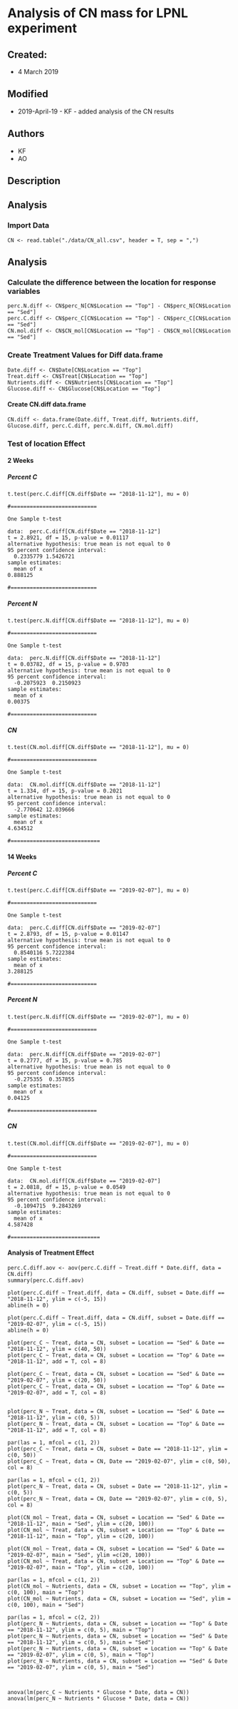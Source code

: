 # Analysis of CN mass for LPNL experiment

## Created:

* 4 March 2019

## Modified

* 2019-April-19 - KF - added analysis of the CN results

## Authors

* KF
* AO

## Description

## Analysis

### Import Data

    CN <- read.table("./data/CN_all.csv", header = T, sep = ",")
    
## Analysis
    
### Calculate the difference between the location for response variables
    
    perc.N.diff <- CN$perc_N[CN$Location == "Top"] - CN$perc_N[CN$Location == "Sed"]
    perc.C.diff <- CN$perc_C[CN$Location == "Top"] - CN$perc_C[CN$Location == "Sed"]
    CN.mol.diff <- CN$CN_mol[CN$Location == "Top"] - CN$CN_mol[CN$Location == "Sed"]
    
### Create Treatment Values for Diff data.frame
    
    Date.diff <- CN$Date[CN$Location == "Top"]
    Treat.diff <- CN$Treat[CN$Location == "Top"]
    Nutrients.diff <- CN$Nutrients[CN$Location == "Top"]
    Glucose.diff <- CN$Glucose[CN$Location == "Top"]
    
#### Create CN.diff data.frame
    
    CN.diff <- data.frame(Date.diff, Treat.diff, Nutrients.diff, Glucose.diff, perc.C.diff, perc.N.diff, CN.mol.diff)
    
### Test of location Effect
#### 2 Weeks
##### Percent C
    
    t.test(perc.C.diff[CN.diff$Date == "2018-11-12"], mu = 0)
    
    #===========================
    
    One Sample t-test
    
    data:  perc.C.diff[CN.diff$Date == "2018-11-12"]
    t = 2.8921, df = 15, p-value = 0.01117
    alternative hypothesis: true mean is not equal to 0
    95 percent confidence interval:
      0.2335779 1.5426721
    sample estimates:
      mean of x 
    0.888125  
    
    #===========================
    
##### Percent N
    
    t.test(perc.N.diff[CN.diff$Date == "2018-11-12"], mu = 0)
    
    #===========================
    
    One Sample t-test
    
    data:  perc.N.diff[CN.diff$Date == "2018-11-12"]
    t = 0.03782, df = 15, p-value = 0.9703
    alternative hypothesis: true mean is not equal to 0
    95 percent confidence interval:
      -0.2075923  0.2150923
    sample estimates:
      mean of x 
    0.00375 
    
    #===========================
    
##### CN 
    
    t.test(CN.mol.diff[CN.diff$Date == "2018-11-12"], mu = 0)
    
    #===========================
    
    One Sample t-test
    
    data:  CN.mol.diff[CN.diff$Date == "2018-11-12"]
    t = 1.334, df = 15, p-value = 0.2021
    alternative hypothesis: true mean is not equal to 0
    95 percent confidence interval:
      -2.770642 12.039666
    sample estimates:
      mean of x 
    4.634512 
    
    #============================
    
    
#### 14 Weeks
##### Percent C
    
    t.test(perc.C.diff[CN.diff$Date == "2019-02-07"], mu = 0)
    
    #===========================
    
    One Sample t-test
    
    data:  perc.C.diff[CN.diff$Date == "2019-02-07"]
    t = 2.8793, df = 15, p-value = 0.01147
    alternative hypothesis: true mean is not equal to 0
    95 percent confidence interval:
      0.8540116 5.7222384
    sample estimates:
      mean of x 
    3.288125 
    
    #===========================
    
##### Percent N
    
    t.test(perc.N.diff[CN.diff$Date == "2019-02-07"], mu = 0)
    
    #===========================
    
    One Sample t-test
    
    data:  perc.N.diff[CN.diff$Date == "2019-02-07"]
    t = 0.2777, df = 15, p-value = 0.785
    alternative hypothesis: true mean is not equal to 0
    95 percent confidence interval:
      -0.275355  0.357855
    sample estimates:
      mean of x 
    0.04125 
    
    #===========================
    
##### CN 
    
    t.test(CN.mol.diff[CN.diff$Date == "2019-02-07"], mu = 0)
    
    #===========================
    
    One Sample t-test
    
    data:  CN.mol.diff[CN.diff$Date == "2019-02-07"]
    t = 2.0818, df = 15, p-value = 0.0549
    alternative hypothesis: true mean is not equal to 0
    95 percent confidence interval:
      -0.1094715  9.2843269
    sample estimates:
      mean of x 
    4.587428 
    
    #============================
    
#### Analysis of Treatment Effect
    
    perc.C.diff.aov <- aov(perc.C.diff ~ Treat.diff * Date.diff, data = CN.diff)
    summary(perc.C.diff.aov)
    
    plot(perc.C.diff ~ Treat.diff, data = CN.diff, subset = Date.diff == "2018-11-12", ylim = c(-5, 15))
    abline(h = 0)
    
    plot(perc.C.diff ~ Treat.diff, data = CN.diff, subset = Date.diff == "2019-02-07", ylim = c(-5, 15))
    abline(h = 0)
    
    plot(perc_C ~ Treat, data = CN, subset = Location == "Sed" & Date == "2018-11-12", ylim = c(40, 50)) 
    plot(perc_C ~ Treat, data = CN, subset = Location == "Top" & Date == "2018-11-12", add = T, col = 8) 
    
    plot(perc_C ~ Treat, data = CN, subset = Location == "Sed" & Date == "2019-02-07", ylim = c(20, 50)) 
    plot(perc_C ~ Treat, data = CN, subset = Location == "Top" & Date == "2019-02-07", add = T, col = 8) 
    
    
    plot(perc_N ~ Treat, data = CN, subset = Location == "Sed" & Date == "2018-11-12", ylim = c(0, 5)) 
    plot(perc_N ~ Treat, data = CN, subset = Location == "Top" & Date == "2018-11-12", add = T, col = 8) 
   
    par(las = 1, mfcol = c(1, 2)) 
    plot(perc_C ~ Treat, data = CN, subset = Date == "2018-11-12", ylim = c(0, 50)) 
    plot(perc_C ~ Treat, data = CN, Date == "2019-02-07", ylim = c(0, 50), col = 8) 
    
    par(las = 1, mfcol = c(1, 2)) 
    plot(perc_N ~ Treat, data = CN, subset = Date == "2018-11-12", ylim = c(0, 5)) 
    plot(perc_N ~ Treat, data = CN, Date == "2019-02-07", ylim = c(0, 5), col = 8) 
    
    plot(CN_mol ~ Treat, data = CN, subset = Location == "Sed" & Date == "2018-11-12", main = "Sed", ylim = c(20, 100))
    plot(CN_mol ~ Treat, data = CN, subset = Location == "Top" & Date == "2018-11-12", main = "Top", ylim = c(20, 100))
    
    plot(CN_mol ~ Treat, data = CN, subset = Location == "Sed" & Date == "2019-02-07", main = "Sed", ylim =c(20, 100))
    plot(CN_mol ~ Treat, data = CN, subset = Location == "Top" & Date == "2019-02-07", main = "Top", ylim = c(20, 100))
    
    par(las = 1, mfcol = c(1, 2)) 
    plot(CN_mol ~ Nutrients, data = CN, subset = Location == "Top", ylim = c(0, 100), main = "Top")
    plot(CN_mol ~ Nutrients, data = CN, subset = Location == "Sed", ylim = c(0, 100), main = "Sed")
   
    par(las = 1, mfcol = c(2, 2)) 
    plot(perc_N ~ Nutrients, data = CN, subset = Location == "Top" & Date == "2018-11-12", ylim = c(0, 5), main = "Top")
    plot(perc_N ~ Nutrients, data = CN, subset = Location == "Sed" & Date == "2018-11-12", ylim = c(0, 5), main = "Sed")
    plot(perc_N ~ Nutrients, data = CN, subset = Location == "Top" & Date == "2019-02-07", ylim = c(0, 5), main = "Top")
    plot(perc_N ~ Nutrients, data = CN, subset = Location == "Sed" & Date == "2019-02-07", ylim = c(0, 5), main = "Sed")
    
    
    
    anova(lm(perc_C ~ Nutrients * Glucose * Date, data = CN))
    anova(lm(perc_N ~ Nutrients * Glucose * Date, data = CN))
    